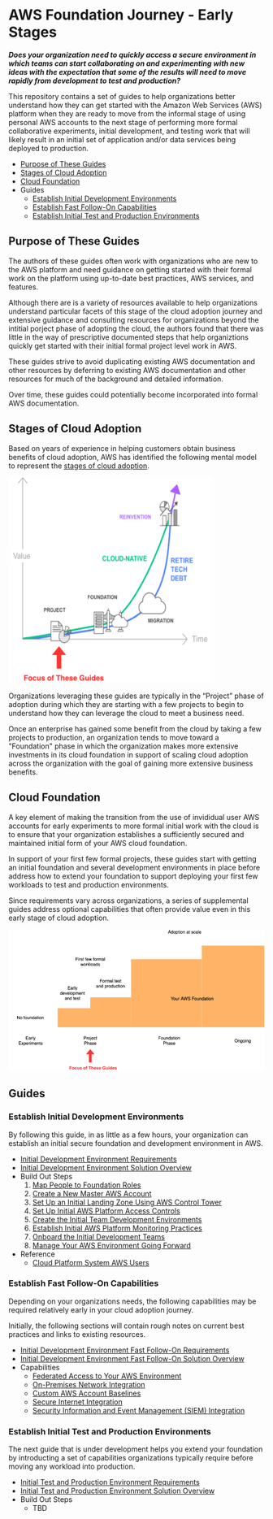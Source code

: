 # AWS Foundation Journey - Early Stages

***Does your organization need to quickly access a secure environment in which teams can start collaborating on and experimenting with new ideas with the expectation that some of the results will need to move rapidly from development to test and production?***

This repository contains a set of guides to help organizations better understand how they can get started with the Amazon Web Services (AWS) platform when they are ready to move from the informal stage of using personal AWS accounts to the next stage of performing more formal collaborative experiments, initial development, and testing work that will likely result in an initial set of application and/or data services being deployed to production. 

* [Purpose of These Guides](#purpose-of-these-guides)
* [Stages of Cloud Adoption](#stages-of-cloud-adoption)
* [Cloud Foundation](#cloud-foundation)
* Guides
  * [Establish Initial Development Environments](#establish-initial-development-environments)
  * [Establish Fast Follow-On Capabilities](#establish-fast-follow-on-capabilities)
  * [Establish Initial Test and Production Environments](#establish-initial-test-and-production-environments)

## Purpose of These Guides

The authors of these guides often work with organizations who are new to the AWS platform and need guidance on getting started with their formal work on the platform using up-to-date best practices, AWS services, and features. 

Although there are is a variety of resources available to help organizations understand particular facets of this stage of the cloud adoption journey and extensive guidance and consulting resources for organizations beyond the intitial porject phase of adopting the cloud, the authors found that there was little in the way of prescriptive documented steps that help organiztions quickly get started with their initial formal project level work in AWS.

These guides strive to avoid duplicating existing AWS documentation and other resources by deferring to existing AWS documentation and other resources for much of the background and detailed information. 

Over time, these guides could potentially become incorporated into formal AWS documentation.

## Stages of Cloud Adoption

Based on years of experience in helping customers obtain business benefits of cloud adoption, AWS has identified the following mental model to represent the [stages of cloud adoption](https://aws.amazon.com/blogs/enterprise-strategy/the-journey-toward-cloud-first-the-stages-of-adoption/).  

<img src="images/cloud-adoption-framework.png" alt="Cloud Adoption Framework" width="400"/>

Organizations leveraging these guides are typically in the “Project” phase of adoption during which they are starting with a few projects to begin to understand how they can leverage the cloud to meet a business need. 

Once an enterprise has gained some benefit from the cloud by taking a few projects to production, an organization tends to move toward a "Foundation" phase in which the organization makes more extensive investments in its cloud foundation in support of scaling cloud adoption across the organization with the goal of gaining more extensive business benefits. 

## Cloud Foundation

A key element of making the transition from the use of invididual user AWS accounts for early experiments to more formal initial work with the cloud is to ensure that your organization establishes a sufficiently secured and maintained initial form of your AWS cloud foundation.

In support of your first few formal projects, these guides start with getting an initial foundation and several development environments in place before address how to extend your foundation to support deploying your first few workloads to test and production environments. 

Since requirements vary across organizations, a series of supplemental guides address optional capabilities that often provide value even in this early stage of cloud adoption.

<img src="images/foundation.png" alt="Cloud Foundation" width="700"/>

## Guides

### Establish Initial Development Environments

By following this guide, in as little as a few hours, your organization can establish an initial secure foundation and development environment in AWS.

* [Initial Development Environment Requirements](1-dev-environments/1-1-requirements.md)
* [Initial Development Environment Solution Overview](1-dev-environments/1-2-solution.md)
* Build Out Steps
  1. [Map People to Foundation Roles](1-dev-environments/2-1-map-people-to-foundation-roles.md)
  2. [Create a New Master AWS Account](1-dev-environments/2-2-create-master-aws-account.md)
  3. [Set Up an Initial Landing Zone Using AWS Control Tower](1-dev-environments/2-3-set-up-landing-zone.md)
  4. [Set Up Initial AWS Platform Access Controls](1-dev-environments/2-4-set-up-aws-platform-access-controls.md)
  5. [Create the Initial Team Development Environments](1-dev-environments/2-5-create-team-dev-environments.md)
  6. [Establish Initial AWS Platform Monitoring Practices](1-dev-environments/2-6-initial-aws-platform-monitoring.md)
  7. [Onboard the Initial Development Teams](1-dev-environments/2-7-onboard-dev-teams.md)
  8. [Manage Your AWS Environment Going Forward](1-dev-environments/2-8-manage-aws-environment.md)
* Reference
  * [Cloud Platform System AWS Users](1-dev-environments/3-1-cloud-platform-system-users.md)


### Establish Fast Follow-On Capabilities

Depending on your organizations needs, the following capabilities may be required relatively early in your cloud adoption journey.

Initially, the following sections will contain rough notes on current best practices and links to existing resources.

* [Initial Development Environment Fast Follow-On Requirements](2-fast-follow-on/1-1-requirements.md)
* [Initial Development Environment Fast Follow-On Solution Overview](2-fast-follow-on/1-2-solution.md)
* Capabilities
  * [Federated Access to Your AWS Environment](2-fast-follow-on/2-1-federated-access-to-aws.md)
  * [On-Premises Network Integration](2-fast-follow-on/2-2-on-premises-network-integration.md)
  * [Custom AWS Account Baselines](2-fast-follow-on/2-3-custom-account-baselines.md)
  * [Secure Internet Integration](2-fast-follow-on/2-4-secure-internet-integration.md)
  * [Security Information and Event Management (SIEM) Integration](2-fast-follow-on/2-5-siem-integration.md)

### Establish Initial Test and Production Environments

The next guide that is under development helps you extend your foundation by introducting a set of capabilities organizations typically require before moving any workload into production.

* [Initial Test and Production Environment Requirements](3-test-production/1-1-requirements.md)
* [Initial Test and Production Environment Solution Overview](3-test-production/1-2-solution.md)
* Build Out Steps
  * TBD
